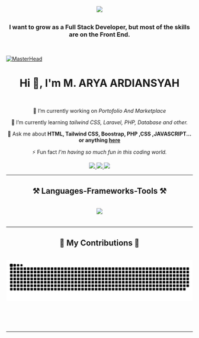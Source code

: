 <h1 align="center">
    <img src="https://readme-typing-svg.herokuapp.com/?font=Righteous&size=35&center=true&vCenter=true&width=500&height=70&duration=8000&lines=Hi+WELCOME+TO+GITHUB+ME!+👋;+I'm+M.+ARYA+ARDIANSYAH!;" />
</h1>

<h3 align="center">I want to grow as a Full Stack Developer, but most of the skills are on the Front End.</h3>

<br/>

[![MasterHead](https://www.optimalvirtualemployee.com/wp-content/uploads/2023/01/front-end-development.gif)](https://rishavchanda.io)
<h1 align="center">Hi 👋, I'm M. ARYA ARDIANSYAH</h1>

<br/>
 <div align="center">

  🔭 I’m currently working on *Portofolio And Marketplace*
 
 🌱 I’m currently learning *tailwind CSS, Laravel, PHP, Database and other.*

💬 Ask me about **HTML, Tailwind CSS, Boostrap, PHP ,CSS ,JAVASCRIPT... or anything [here](https://github.com/YuzakiOnly)**

⚡ Fun fact *I'm having so much fun in this coding world.*

 </div>
 
<div align="center"> 
  <a href="RZenka115@gmail.com">
    <img src="https://img.shields.io/badge/Gmail-333333?style=for-the-badge&logo=gmail&logoColor=red" />
  </a>
  <a href="#" target="_blank">
    <img src="https://img.shields.io/badge/LinkedIn-0077B5?style=for-the-badge&logo=linkedin&logoColor=white" target="_blank" />
  </a>
  <a href="https://github.com/RifanJanuar" target="_blank">
     <img src="https://img.shields.io/badge/Portfolio-FF5722?style=for-the-badge&logo=todoist&logoColor=white" target="_blank" /> <!-- sqlite, safari, google-chrome are other good icon options -->
  </a>
</div>

 <hr/>
 
<h2 align="center">⚒️ Languages-Frameworks-Tools ⚒️</h2>
<br/>
<div align="center">
    <img src="https://skillicons.dev/icons?i=bootstrap,cpp,html,css,dart,flutter,github,vscode" />
</div>

<br/>
<hr/>

<div align="center">
  <h2>🐍 My Contributions 🐍</h2>
  <br>
  <img alt="snake eating my contributions" src="https://raw.githubusercontent.com/salesp07/salesp07/output/github-contribution-grid-snake.svg" />
  
  <br/><br/><br/>
</div>

<hr/>
